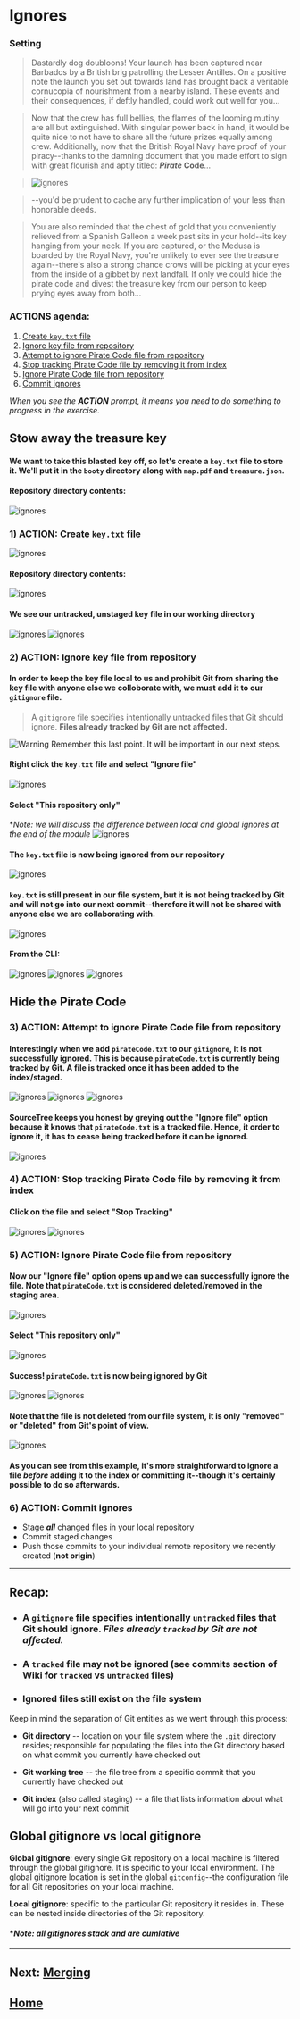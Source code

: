 # Ignores

### **Setting**
> Dastardly dog doubloons! Your launch has been captured near Barbados by a British brig patrolling the Lesser Antilles. On a positive note the launch you set out towards land has brought back a veritable cornucopia of nourishment from a nearby island. These events and their consequences, if deftly handled, could work out well for you...

> Now that the crew has full bellies, the flames of the looming mutiny are all but extinguished. With singular power back in hand, it would be quite nice to not have to share all the future prizes equally among crew. Additionally, now that the British Royal Navy have proof of your piracy--thanks to the damning document that you made effort to sign with great flourish and aptly titled: **_Pirate_ Code**...

>![ignores](images/ignores/pirateFacePalm.gif)

> --you'd be prudent to cache any further implication of your less than honorable deeds. 

> You are also reminded that the chest of gold that you conveniently relieved from a Spanish Galleon a week past sits in your hold--its key hanging from your neck. If you are captured, or the Medusa is boarded by the Royal Navy, you're unlikely to ever see the treasure again--there's also a strong chance crows will be picking at your eyes from the inside of a gibbet by next landfall. If only we could hide the pirate code and divest the treasure key from our person to keep prying eyes away from both...

### **ACTIONS** agenda:

1. [Create `key.txt` file](#markdown-header-1-action-create-keytxt-file)
2. [Ignore key file from repository](#markdown-header-2-action-ignore-key-file-from-repository)
3. [Attempt to ignore Pirate Code file from repository](#markdown-header-3-action-attempt-to-ignore-pirate-code-file-from-repository)
4. [Stop tracking Pirate Code file by removing it from index](#markdown-header-4-action-stop-tracking-pirate-code-file-by-removing-it-from-index)
5. [Ignore Pirate Code file from repository](#markdown-header-5-action-ignore-pirate-code-file-from-repository)
6. [Commit ignores](#markdown-header-6-action-commit-ignores)

*When you see the **ACTION** prompt, it means you need to do something to progress in the exercise.*

## Stow away the treasure key

#### We want to take this blasted key off, so let's create a `key.txt` file to store it. We'll put it in the `booty` directory along with `map.pdf` and `treasure.json`. 

#### Repository directory contents:
![ignores](images/ignores/i1.png)

### **1) ACTION: Create `key.txt` file** 

![ignores](images/ignores/i2.png)

#### Repository directory contents:
![ignores](images/ignores/i3.png)

#### We see our untracked, unstaged key file in our working directory
![ignores](images/ignores/i4.png)
![ignores](images/ignores/i5.png)

### **2) ACTION: Ignore key file from repository** 
#### In order to keep the key file local to us and prohibit Git from sharing the key file with anyone else we colloborate with, we must add it to our `gitignore` file.

> A `gitignore` file specifies intentionally untracked files that Git should ignore. **Files already tracked by Git are not affected.** 

![Warning](http://www.nzsee.org.nz/images/exclam_icon.png) Remember this last point. It will be important in our next steps.

#### Right click the `key.txt` file and select "Ignore file"
![ignores](images/ignores/i6.png)

#### Select "This repository only" 
**Note: we will discuss the difference between local and global ignores at the end of the module*
![ignores](images/ignores/i7.png)

#### The `key.txt` file is now being ignored from our repository
![ignores](images/ignores/i8.png)

#### `key.txt` is still present in our file system, but it is not being tracked by Git and will not go into our next commit--therefore it will not be shared with anyone else we are collaborating with.
![ignores](images/ignores/i3.png)

#### From the CLI:
![ignores](images/ignores/i9.png)
![ignores](images/ignores/i10.png)
![ignores](images/ignores/i11.png)

## Hide the Pirate Code

### **3) ACTION: Attempt to ignore Pirate Code file from repository** 
#### Interestingly when we add `pirateCode.txt` to our `gitignore`, it is not successfully ignored. This is because `pirateCode.txt` is currently being tracked by Git. A file is tracked once it has been added to the index/staged.
![ignores](images/ignores/i12.png)
![ignores](images/ignores/i13.png)
![ignores](images/ignores/i11.png)

#### SourceTree keeps you honest by greying out the "Ignore file" option because it knows that `pirateCode.txt` is a tracked file. Hence, it order to ignore it, it has to cease being tracked before it can be ignored.
![ignores](images/ignores/i14.png)

### **4) ACTION: Stop tracking Pirate Code file by removing it from index** 

#### Click on the file and select "Stop Tracking"
![ignores](images/ignores/i15.png)
![ignores](images/ignores/i16.png)

### **5) ACTION: Ignore Pirate Code file from repository** 

#### Now our "Ignore file" option opens up and we can successfully ignore the file. Note that `pirateCode.txt` is considered deleted/removed in the staging area.
![ignores](images/ignores/i17.png)

#### Select "This repository only" 
![ignores](images/ignores/i18.png)

#### Success! `pirateCode.txt` is now being ignored by Git
![ignores](images/ignores/i19.png)
![ignores](images/ignores/i20.png)


#### Note that the file is not deleted from our file system, it is only "removed" or "deleted" from Git's point of view.
![ignores](images/ignores/i21.png)

#### As you can see from this example, it's more straightforward to ignore a file _before_ adding it to the index or committing it--though it's certainly possible to do so afterwards.

### **6) ACTION: Commit ignores** 

* Stage **_all_** changed files in your local repository
* Commit staged changes
* Push those commits to your individual remote repository we recently created (**not origin**)

---

## **Recap:**

* ### A `gitignore` file specifies intentionally `untracked` files that Git should ignore. *Files already `tracked` by Git are not affected.*
* ### A `tracked` file may not be ignored (see commits section of Wiki for `tracked` vs `untracked` files)
* ### Ignored files still exist on the file system

Keep in mind the separation of Git entities as we went through this process:

* **Git directory** -- location on your file system where the `.git` directory resides; responsible for populating the files into the Git directory based on what commit you currently have checked out

* **Git working tree** -- the file tree from a specific commit that you currently have checked out

* **Git index** (also called staging) -- a file that lists information about what will go into your next commit

## Global gitignore vs local gitignore
**Global gitignore**: every single Git repository on a local machine is filtered through the global gitignore. It is specific to your local environment. The global gitignore location is set in the global `gitconfig`--the configuration file for all Git repositories on your local machine.

**Local gitignore**: specific to the particular Git repository it resides in. These can be nested inside directories of the Git repository.

#### **Note: all gitignores stack and are cumlative*



---

## **Next: [Merging](Merging.md)**  

## **[Home](https://github.com/jknight/git-pirates)**

